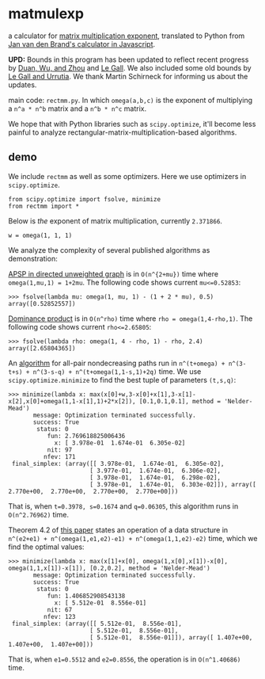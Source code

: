 # matmulexp
a calculator for [matrix multiplication exponent](https://en.wikipedia.org/wiki/Coppersmith%E2%80%93Winograd_algorithm), translated to Python from [Jan van den Brand's calculator in Javascript](https://people.kth.se/~janvdb/matrix.html).

**UPD:** Bounds in this program has been updated to reflect recent progress by [Duan, Wu, and Zhou](https://arxiv.org/abs/2210.10173) and [Le Gall](https://arxiv.org/abs/2307.06535). We also included some old bounds by [Le Gall and Urrutia](https://arxiv.org/abs/1708.05622). We thank Martin Schirneck for informing us about the updates.

main code: `rectmm.py`. In which `omega(a,b,c)` is the exponent of multiplying a `n^a * n^b` matrix and a `n^b * n^c` matrix.

We hope that with Python libraries such as `scipy.optimize`, it'll become less painful to analyze rectangular-matrix-multiplication-based algorithms.

## demo
We include `rectmm` as well as some optimizers. Here we use optimizers in `scipy.optimize`.

    from scipy.optimize import fsolve, minimize
    from rectmm import *

Below is *the* exponent of matrix multiplication, currently `2.371866`.

    w = omega(1, 1, 1)

We analyze the complexity of several published algorithms as demonstration:

[APSP in directed unweighted graph](https://arxiv.org/pdf/cs/0008011.pdf) is in `O(n^{2+mu})` time where `omega(1,mu,1) = 1+2mu`. The following code shows current `mu<=0.52853`:

    >>> fsolve(lambda mu: omega(1, mu, 1) - (1 + 2 * mu), 0.5)
    array([0.52852557])

[Dominance product](https://pdfs.semanticscholar.org/84cf/60d1bb1ab7e8b22734066119549a5bd003a8.pdf) is in `O(n^rho)` time where `rho = omega(1,4-rho,1)`. The following code shows current `rho<=2.65805`:

    >>> fsolve(lambda rho: omega(1, 4 - rho, 1) - rho, 2.4)
    array([2.65804365])

An [algorithm](http://drops.dagstuhl.de/opus/volltexte/2018/9048/pdf/LIPIcs-ICALP-2018-44.pdf) for all-pair nondecreasing paths run in `n^(t+omega) + n^(3-t+s) + n^(3-s-q) + n^(t+omega(1,1-s,1)+2q)` time. We use `scipy.optimize.minimize` to find the best tuple of parameters `(t,s,q)`:

    >>> minimize(lambda x: max(x[0]+w,3-x[0]+x[1],3-x[1]-x[2],x[0]+omega(1,1-x[1],1)+2*x[2]), [0.1,0.1,0.1], method = 'Nelder-Mead')
           message: Optimization terminated successfully.
           success: True
            status: 0
               fun: 2.769618825006436
                 x: [ 3.978e-01  1.674e-01  6.305e-02]
               nit: 97
              nfev: 171
     final_simplex: (array([[ 3.978e-01,  1.674e-01,  6.305e-02],
                           [ 3.977e-01,  1.674e-01,  6.306e-02],
                           [ 3.978e-01,  1.674e-01,  6.298e-02],
                           [ 3.978e-01,  1.674e-01,  6.303e-02]]), array([ 2.770e+00,  2.770e+00,  2.770e+00,  2.770e+00]))

That is, when `t=0.3978, s=0.1674` and `q=0.06305`, this algorithm runs in `O(n^2.76962)` time.

Theorem 4.2 of [this paper](https://arxiv.org/pdf/1905.05067.pdf) states an operation of a data structure in `n^(e2+e1) + n^(omega(1,e1,e2)-e1) + n^(omega(1,1,e2)-e2)` time, which we find the optimal values:

    >>> minimize(lambda x: max(x[1]+x[0], omega(1,x[0],x[1])-x[0], omega(1,1,x[1])-x[1]), [0.2,0.2], method = 'Nelder-Mead')
           message: Optimization terminated successfully.
           success: True
            status: 0
               fun: 1.406852908543138
                 x: [ 5.512e-01  8.556e-01]
               nit: 67
              nfev: 123
     final_simplex: (array([[ 5.512e-01,  8.556e-01],
                           [ 5.512e-01,  8.556e-01],
                           [ 5.512e-01,  8.556e-01]]), array([ 1.407e+00,  1.407e+00,  1.407e+00]))

That is, when `e1=0.5512` and `e2=0.8556`, the operation is in `O(n^1.40686)` time.
